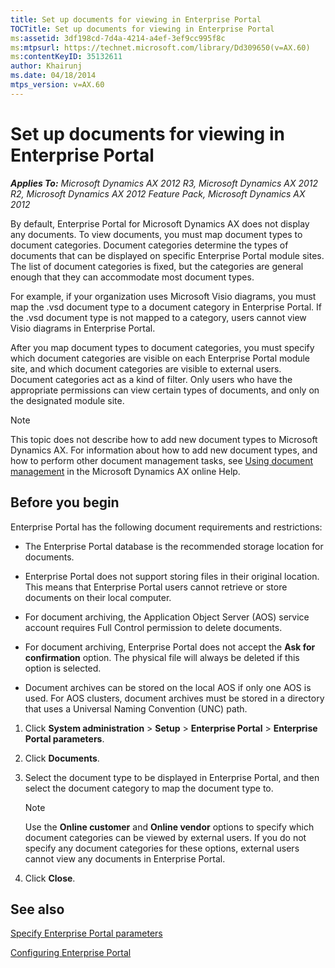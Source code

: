 ```yaml
---
title: Set up documents for viewing in Enterprise Portal
TOCTitle: Set up documents for viewing in Enterprise Portal
ms:assetid: 3df198cd-7d4a-4214-a4ef-3ef9cc995f8c
ms:mtpsurl: https://technet.microsoft.com/library/Dd309650(v=AX.60)
ms:contentKeyID: 35132611
author: Khairunj
ms.date: 04/18/2014
mtps_version: v=AX.60
---
```


# Set up documents for viewing in Enterprise Portal 


_**Applies To:** Microsoft Dynamics AX 2012 R3, Microsoft Dynamics AX 2012 R2, Microsoft Dynamics AX 2012 Feature Pack, Microsoft Dynamics AX 2012_

By default, Enterprise Portal for Microsoft Dynamics AX does not display any documents. To view documents, you must map document types to document categories. Document categories determine the types of documents that can be displayed on specific Enterprise Portal module sites. The list of document categories is fixed, but the categories are general enough that they can accommodate most document types.

For example, if your organization uses Microsoft Visio diagrams, you must map the .vsd document type to a document category in Enterprise Portal. If the .vsd document type is not mapped to a category, users cannot view Visio diagrams in Enterprise Portal.

After you map document types to document categories, you must specify which document categories are visible on each Enterprise Portal module site, and which document categories are visible to external users. Document categories act as a kind of filter. Only users who have the appropriate permissions can view certain types of documents, and only on the designated module site.


> [!NOTE]
> <P>This topic does not describe how to add new document types to Microsoft Dynamics AX. For information about how to add new document types, and how to perform other document management tasks, see <A href="using-document-management.md">Using document management</A> in the Microsoft Dynamics AX online Help.</P>



## Before you begin

Enterprise Portal has the following document requirements and restrictions:

  - The Enterprise Portal database is the recommended storage location for documents.

  - Enterprise Portal does not support storing files in their original location. This means that Enterprise Portal users cannot retrieve or store documents on their local computer.

  - For document archiving, the Application Object Server (AOS) service account requires Full Control permission to delete documents.

  - For document archiving, Enterprise Portal does not accept the **Ask for confirmation** option. The physical file will always be deleted if this option is selected.

  - Document archives can be stored on the local AOS if only one AOS is used. For AOS clusters, document archives must be stored in a directory that uses a Universal Naming Convention (UNC) path.

<!-- end list -->

1.  Click **System administration** \> **Setup** \> **Enterprise Portal** \> **Enterprise Portal parameters**.

2.  Click **Documents**.

3.  Select the document type to be displayed in Enterprise Portal, and then select the document category to map the document type to.
    

    > [!NOTE]
    > <P>Use the <STRONG>Online customer</STRONG> and <STRONG>Online vendor</STRONG> options to specify which document categories can be viewed by external users. If you do not specify any document categories for these options, external users cannot view any documents in Enterprise Portal.</P>



4.  Click **Close**.

## See also

[Specify Enterprise Portal parameters](specify-enterprise-portal-parameters.md)

[Configuring Enterprise Portal](configuring-enterprise-portal.md)

  


